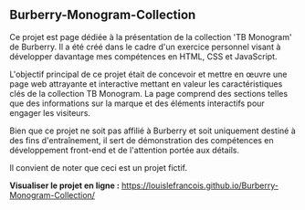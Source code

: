 ## Burberry-Monogram-Collection

Ce projet est page dédiée à la présentation de la collection 'TB Monogram' de Burberry. Il a été créé dans le cadre d'un exercice personnel visant à développer davantage mes compétences en HTML, CSS et JavaScript.

L'objectif principal de ce projet était de concevoir et mettre en œuvre une page web attrayante et interactive mettant en valeur les caractéristiques clés de la collection TB Monogram. La page comprend des sections telles que des informations sur la marque et des éléments interactifs pour engager les visiteurs.

Bien que ce projet ne soit pas affilié à Burberry et soit uniquement destiné à des fins d'entraînement, il sert de démonstration des compétences en développement front-end et de l'attention portée aux détails.

Il convient de noter que ceci est un projet fictif.

**Visualiser le projet en ligne :** 
https://louislefrancois.github.io/Burberry-Monogram-Collection/
